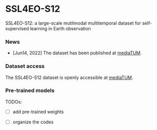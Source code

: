 # SSL4EO-S12
SSL4EO-S12: a large-scale mutilmodal multitemporal dataset for self-supervised learning in Earth observation

### News
- [Jun14, 2022] The dataset has been published at [mediaTUM](https://mediatum.ub.tum.de/1660427).

### Dataset access
The SSL4EO-S12 dataset is openly accessible at [mediaTUM](https://mediatum.ub.tum.de/1660427).

### Pre-trained models


TODOs:
- [ ] add pre-trained weights
- [ ] organize the codes


